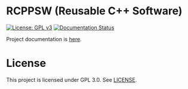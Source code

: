# RCPPSW (Reusable C++ Software)

[![License: GPL v3](https://img.shields.io/badge/License-GPLv3-blue.svg)](https://www.gnu.org/licenses/gpl-3.0)
[![Documentation Status](https://readthedocs.org/projects/swarm-robotics-rcppsw/badge/?version=latest)](https://swarm-robotics-rcppsw.readthedocs.io/en/latest/?badge=latest)

Project documentation is [here](https://swarm-robotics-rcppsw.readthedocs.io).

# License
This project is licensed under GPL 3.0. See [LICENSE](LICENSE.md).

